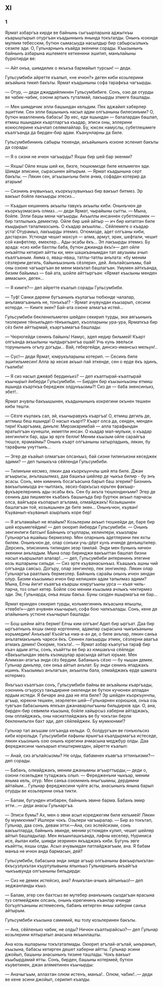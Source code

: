 ## XI

### 1

Ярмат азбаргъа кирди ве байнынь сыгъырларына аджыткъы къарыштырып отургъан къадыннынъ янында токъталды.
Онынъ юзюнде муляим тебессюм, бутюн сымасыyда насылдыр бир сабырсызлыкъ сезиле эди.
О, Гульнарнынъ къайда экенини сорады.
Къызынынъ байнынъ азбарына ишлемеге кеткенини эшитип, манълайыны бурютирди ве:

— Айт онъа, шимдилик о якъкъа бармайып турсын! — деди.

Гульсумбиби айретте къалып, «не ичюн?» деген киби козьлерини акъайына тикип бакъты.
Ярмат къадыныны софа тарафкъа чагъырды.

— Отур, — деди джиддийликнен Гульсумбибиге.
Сонъ, озю де отурды ве чабик-чабик, озюни артыкъ туталмай, лакъырды зтмеге башлады.

— Мен шимдичик элли башындан кельдим.
Пек аджайип хаберлер эшиттим.
Сен элли башынынъ насыл адам олгъаныны билесинъми?
О, бутюн маалленинъ бабасы!
Эр кес, еди яшындан — балалардан башлап, етмиш яшындаки къартларгъа къадар, эписи оны, эллерини кокюслерине къачлап селямлайлар.
Бу, юксек намуслы, субетлешмеге къалгъанда да бирден-бир адам.
Къанунларны да биле.

Гульсумбибининъ сабыры тюкенди, акъайынынъ юзюне эсленип бакъты да сорады:

— Я о сизни не ичюн чагъырды?
Яхшы бир шей бар экенми?

— Яхшы!
Ойле яхшы шей ки, бизге, тюшюмизде биле кельмеген эди.
Шимди эписини, сырасынен айтырым.
— Ярмат къадынына серт бакъты.
— Лякин сен, агъызынъны биле ачма, софадан котерир да атарым!

— Сизнинъ ачувынъыз, къоркъузувынъыз бир вакъыт битмез.
Эр вакъыт бойле лакъырды этесиз...

— Къадын кишининъ акъылы тавукъ акъылы киби.
Онынъчюн де къоркъузмасанъ олмаз...— деди Ярмат, чырайыны сытты.
— Мына, бойле.
Элли башы мени чагъырды.
Акъыллы инсаннен субетлешмек — бир татлылыкъ демектир.
Ойле бир шей айтыр — ич бир китаптан биле къыдырып тапалмазсынъ.
О къадар акъыллы...
Сёйлемеге о къадар уста!
Отурамыз, лакъырды этемиз.
Огюмизде, адет олгъаны киби, дастархан.
Устюнде чешит махсул — алма, армут, эрик, шефтали, чешит сой канфетлер, емеклер...
Ады-эсабы ёкъ...
Эп лакъырды этемиз.
Бу арада: «сиз киби бахтлы баба, бутюн джианда ёкъ!»— деп ойле онъайтлы кетирип айтты ки, мен шашкъанымдан тап авузымы ачып къалгъаным.
Амма о, яваш-яваш, татлы-татлы анълата: «бу меним сёзлерим дегиль, байынъызнынъ сёзлери», дей.
Анълайсынъмы, бай оны озюне чагъыргъан ве мени макътап башлагъан.
Умумен айткъанда, бизим байымыз — бай ата, шойле айттыргъан: «Ярмат къызыны менден аямасын», деген...

— Я кимге?— деп айретте къалып сорады Гульсумбиби.

— Туф!
Санки дарени бугъанынъ къулагъы тюбюнде чалалар, анъламагъанынъ не, тонъкъа!? - Ярмат ачувундан къызарып, сесини котерди.
— Кимге экен?
Бай-ата озюне алмагъа истей...

Гульсумбиби бекленильмеген шейден секирип турды, эки аягьынынъ тизлерине тёнъильдеп-тёнъильдеп, къолларыны ура-ура, Ярматкъа бир сёз биле айттырмай, къаргъамагъа башлады:

— Чюрюгейди сенинъ байынъ!
Намус, эдеп недир бильмей!
Къарт олгъанда акъылыны чылдыргъангъа ошай!
Учь кунь эвельси торунынынъ огълу догъды...
Вай, гебергейди, динсиз-имансыз мельун!..

— Сус!— деди Ярмат, юмрукъларыны котерип.
— Сесинъ биле эшитильмесин!
Алла эр кеске акъыл пай эткенде, сен о ерде ёкъ эдинъ, гъалиба!

— Я сиз насыл джеваб бердинъиз? — деп къалтырай-къалтырай къычырып йиберди Гульсумбиби.
— Бирден бир къызынъызны етмиш яшында къарткъа береджек олдунъызмы?!
Сиз де — баба экенсинъиз, эбет!..

Ярмат ачувлы бакъышынен, къадынынынъ кокрегини окънен тешкен киби тешти.

— Сёзге къулакъ сал, эй, къычыравукъ къаргъа!
О, етмиш дегиль де, алтмыш беш яшында!
О насыл къарт!?
Къарт олса да, сенден, менден тири!
Къаргъама, динъле: Мирзакаримбай — алла тарафындан яратылгъан кунешли, икметли инсан.
О кьадар мал-мульки, о къадар зенгинлиги бар, ады эр ерге белли!
Меним къызым ойле сарайгъа тюшсе, ярамаймы?
Онынъ къарт олгъаныны хатырладынъ, лякин, бу тарафыны унуттынъ...

— Эгер де къайыл олмагъан олсанъыз, бай сизни тилинъизни кеседжек эдими? — деп тыныкъча сёйленди Гульсумбиби.

— Тилинъни кесмез, лякин даа къоркъунчлы шей япа биле.
Джан агъырысы, анълашылмаз, даа башкъа шейлер де чыкъа билир - бу энъ эсасы.
Сонъ, мен кимнинъ босагъасына барып баш эгерим?
Бизнинъ вакъытымызда ач-чыплакъ, эвсиз-баркъсыз юрьген факъыр-фукъарелернинъ ады-эсабы ёкъ.
Сен бу акъта тюшюндинъми?
Эгер де сенинъ даа пишмеген къабакъ башынъда бир буртюк акъыл парчасы олса, вайгъара къопарып агълама, олмайджакъ!
Козьяшынен башлагъан той, козьяшынен де бите экен...
Онынъчюн, къуван!
Къуванып-къуванып азырлыкъ коре бер!

— Я агъламайып не япайым?
Козьлерим акъып тюшкейди де, баре бир шей корьмегейдим! — деп окюрип йиберди Гульсумбиби.
— Онынъ зенгинлиги батсын!
Байнынъ огъуллары, келинлери, къызлары Гульнаргъа яшайыш бермезлер.
Мен оларнынъ адетлерини пек яхты билем.
Онынъчюн де, олар сонъки учь-дёрт кунъ ичинде денъиштилер.
Дерсинъ, эписининъ тилинден зеэр тамлай.
Энди мен бунынъ ничюн экенини анъладым.
Мына олар биринджи вакъыттан башлап бизни насыл къаршылап алалар!...— деп, Гульсумбиби антерининъ этегине козь яшларыны сильди.
— Сиз эрте къуванасынъыз.
Къашыкъ ашны чий олгъанда саясыз.
Догъру, олар зенгинлер, пек зенгинлер.
Лякин олар Гульнаргъа раатлыкъ бермезлер.
Байнынъ сарайы онынъ ичюн зиндан олур.
Бизим къызымыз ичюн бир келишкен адам тапылмаз эдими?
Мына, Ёлчы йигит къаягъа къаршы юмругъыны урса — къая чиль-парча, тоз олып кетер.
Бойле сою меним къызыма ачлыкъ чектирмез эди.
Эм, Гульнарда, онъа яхшы бакъа.
Буны сизден яшырмагъа не бар...

Ярмат еринден секирип турды, кольмегининъ якъасына япышты, «тевбе!»—деп ачувнен къычырып, софа бою чапкъалады.
Сонъ, кене де апайынынъ устюне къычырып башлады:

— Бош шейни айта берме!
Елчы ким олгъан!
Адип бир ыргъат.
Даа бир ыргъатнынъ яхшы омюр коргенини, адамлар сырасына чыкъкъаныны корьмедим!
Анъкъав!
Къойгъа «ма-а-а» де, о биле анълар, лякин санъа анълатмакънынъ чареси ёкъ.
Сеннен лакъырды этмек, сёзлерни авагъа атмакъ демек!
Окюрме, токъта!..
— Ярмат азбар къапугъа тараф бир къач адым атты, сонъ, къайтты ве бир аз юмшакъча сёйледи:
«Вакъытындан эвель къомшулар арасында айтып юрьме.
Мен Алимхан-атагъа энди сёз бердим.
Бабанынъ сёзю — бу нышан демек.
Гульнар динълер, сен онъа айтып анълат.
Бу энди сенинъ япаджакъ ишинъ.
Къызымыз анълагъан, акъыллы бала, олмайджакъ ерде шамата котермез.

Янъгъыз къалгъан сонъ, Гульсумбиби байны ве акъайыны къаргъады, озюнинъ огъурсуз такъдирине океленди ве бутюн кучюнен алладан ярдым истеди.
Я бичаре ана даа не япа биле?
Эр шейден къоркъунчлы, агъыр, юрекни тешкен, зеэрлеген шей—Гульнарнен корюшюв, онъа озь тувгъан бабасынынъ япкъан джанаварлыгъыны бильдирюв эди.
О, ана, бирден-бир севимли къызына, бойле хайырсыз хаберни айтаджакъ, оны оплайджакъ, оны насиатлайджакъ ве бу чокътан берли бекленильген бахт эди, деп сёйлейджек.
Бу мумкюнми!?

Гульнар тап акъшам олгъанда кельди.
О, болдургъан ве гонъюльсиз киби корюльди.
Гульсумбиби лафыны ярынгъа къалдырмагъа истеседе, лякин къызнынъ озю онынъ юрегини ачмасына меджбур олды.
Даа фереджесини чыкъарып етиштирмезден, айретте къалып:

— Анай, сиз агълайсызмы?
Не олды, бабамнен къавгъа эттинъизми?— деп сорады.

— Бабанъ, олмайджакъ, меним джанымны агъырттырды,— деди о, озюни гюзельдже тутаджакъ олып.
— Фередженъни чыкъар, меним яныма кель, отур.
Мен санъа озюмнинъ яныгъымны, дердимни айтайым... 
Гульнар фереджесини чуйге асты, анасынынъ янына барып отурды ве козьлерини онъа тикти.

— Балам, бугунден итибарен, байнынъ эвине барма.
Бабанъ эмир этти...— деди анасы Гульнаргъа.

— Эписи бумы?
Ах, мен о эвни асыл кореджегим биле кельмей!
Лякин бу мумкюнми?
Ишлери чокъ.
Озьлери чагъыралар.
— Бир аз токътап, Гульнар, даа сонъ, девам этти:—Ана, сиз эслейсизми, сонъ вакъытларда, байнынъ эвинде, меним устюмден кулип, чешит шейлер айтып башладылар.
Мен якъынлашкъанда, лафны кеселер, Нуриниса исе, йылан киби, шимди зеэринен якъаджакъ киби.
Бугунь эвге къайтты, яхшы олды.
Асыл ачувымдан патлайджагъым, ана.
Я бабам манъа не ичюн анда бармасын, дей?

Гульсумбиби, бабасына энди зияде агъыр олгъаныны факъырлыкътан-ёкъсузлукътан къуртулывыны ялынъыз Гульнарнынъ акъайгъа чыкъывунда олгъаныны бильдирди:

— Сиз не демек истейсиз, ана?
Ачыкътан-ачыкъ айтынъыз!— деп эеджанланды къыз.

— Балам, эгер сен бахтсыз ве мутебер ананънынъ сыздагъан ярасына туз сепмейджек олсанъ, онынъ юрегининъ къанлар ичинде богъулгъаныны истемесенъ, бабанъ кетирген янъы хаберни санъа айтырым.

Гульсумбиби къызына самимий, яш толу козьлеринен бакъты.

— Ана, сёйленъиз чабик, не олды?
Ничюн къалтырайсыз?— деп Гульнар козьлерини ялтыратып анасына якъынлашты.

Ана козь яшларыны токътаталмады.
Окюрип агълай-агълай, ынъранып, къызына, бабасы кетирген дешет хаберни айтты.
Гульнар эсини джойып, башыны анасынынъ тизине ташлады.
Чокъ вакъыт къыбырдамай ятты.
Сонъ, бирден, башыны котермей, бутюн къуветинен, джан аляметинен къычырды:

— Аначыгъым, аллахтан олюм истенъ, манъа!..
Олюм, чабик!..— деди ве кене эсини джойып, серилип къалды.

